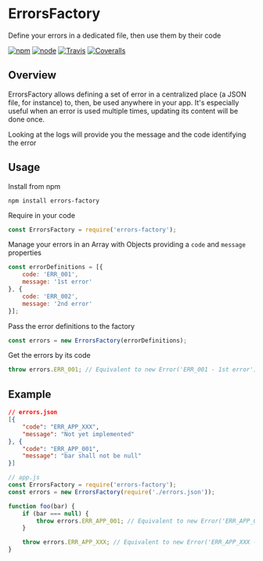 # ErrorsFactory

Define your errors in a dedicated file, then use them by their code

[![npm](https://img.shields.io/npm/v/errors-factory.svg)](https://www.npmjs.com/package/errors-factory)
[![node](https://img.shields.io/node/v/errors-factory.svg)]()
[![Travis](https://img.shields.io/travis/nauwep/errors-factory.svg)](https://travis-ci.org/nauwep/errors-factory)
[![Coveralls](https://img.shields.io/coveralls/nauwep/errors-factory.svg)](https://coveralls.io/github/nauwep/errors-factory)

## Overview

ErrorsFactory allows defining a set of error in a centralized place (a JSON file, for instance) to, then, be used anywhere in your app.
It's especially useful when an error is used multiple times, updating its content will be done once.

Looking at the logs will provide you the message and the code identifying the error

## Usage

Install from npm

```
npm install errors-factory
```

Require in your code

```javascript
const ErrorsFactory = require('errors-factory');
```

Manage your errors in an Array with Objects providing a `code` and `message` properties

```javascript
const errorDefinitions = [{
    code: 'ERR_001',
    message: '1st error'
}, {
    code: 'ERR_002',
    message: '2nd error'
}];
```

Pass the error definitions to the factory

```javascript
const errors = new ErrorsFactory(errorDefinitions);
```

Get the errors by its code

```javascript
throw errors.ERR_001; // Equivalent to new Error('ERR_001 - 1st error');
```

## Example

```json
// errors.json
[{
    "code": "ERR_APP_XXX",
    "message": "Not yet implemented"
}, {
    "code": "ERR_APP_001",
    "message": "bar shall not be null"
}]
```

```javascript
// app.js
const ErrorsFactory = require('errors-factory');
const errors = new ErrorsFactory(require('./errors.json'));

function foo(bar) {
    if (bar === null) {
        throw errors.ERR_APP_001; // Equivalent to new Error('ERR_APP_001 - bar shall not be null');
    }

    throw errors.ERR_APP_XXX; // Equivalent to new Error('ERR_APP_XXX - Not yet implemented');
}
```
